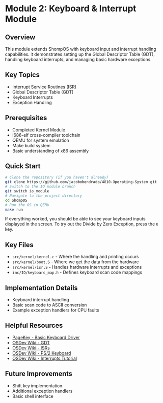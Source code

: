 # Module 2: Keyboard & Interrupt Module

## Overview
This module extends ShompOS with keyboard input and interrupt handling capabilities. It demonstrates setting up the Global Descriptor Table (GDT), handling keyboard interrupts, and managing basic hardware exceptions.

## Key Topics
- Interrupt Service Routines (ISR)
- Global Descriptor Table (GDT)
- Keyboard Interrupts
- Exception Handling

## Prerequisites
- Completed Kernel Module
- i686-elf cross-compiler toolchain
- QEMU for system emulation
- Make build system
- Basic understanding of x86 assembly

## Quick Start
```bash
# Clone the repository (if you haven't already)
git clone https://github.com/jacobobendrado/4810-Operating-System.git
# Switch to the IO module branch
git switch io_module
# Navigate to the project directory
cd ShompOS
# Run the OS in QEMU
make run
```
If everything worked, you should be able to see your keyboard inputs displayed in the screen. To try out the Divide by Zero Exception, press the `0` key.

## Key Files
- `src/kernel/kernel.c` - Where the handling and printing occurs
- `src/kernel/boot.S` - Where we get the data from the hardware
- `src/kernel/isr.S` - Handles hardware interrupts and exceptions
- `inc/IO/keyboard_map.h` - Defines keyboard scan code mappings

## Implementation Details
- Keyboard interrupt handling
- Basic scan code to ASCII conversion
- Example exception handlers for CPU faults

## Helpful Resources
- [PageKey - Basic Keyboard Driver](https://www.youtube.com/watch?v=YtnNX074jMU)
- [OSDev Wiki - GDT](https://wiki.osdev.org/GDT)
- [OSDev Wiki - ISRs](https://wiki.osdev.org/ISR)
- [OSDev Wiki - PS/2 Keyboard](https://wiki.osdev.org/PS2_Keyboard)
- [OSDev Wiki - Interrupts Tutorial](https://wiki.osdev.org/Interrupts_Tutorial)

## Future Improvements
- Shift key implementation
- Additional exception handlers
- Basic shell interface
